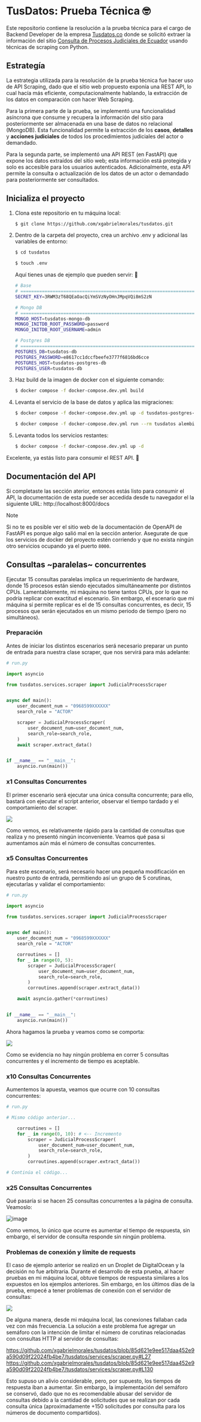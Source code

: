 # TusDatos: Prueba Técnica 🤓

Este repositorio contiene la resolución a la prueba técnica para el cargo de Backend Developer de la empresa [Tusdatos.co](https://www.tusdatos.co/) donde se solicitó extraer la información del sitio [Consulta de Procesos Judiciales de Ecuador](https://procesosjudiciales.funcionjudicial.gob.ec/expel-busqueda-avanzada) usando técnicas de scraping con Python.

## Estrategía

La estrategia utilizada para la resolución de la prueba técnica fue hacer uso de API Scraping, dado que el sitio web propuesto exponía una REST API, lo cual hacía más eficiente, computacionalmente hablando, la extracción de los datos en comparación con hacer Web Scraping.

Para la primera parte de la prueba, se implementó una funcionalidad asíncrona que consume y recupera la información del sitio para posteriormente ser almacenada en una base de datos no relacional (MongoDB). Esta funcionalidad permite la extracción de los **casos**, **detalles** y **acciones judiciales** de todos los procedimientos judiciales del actor o demandado.

Para la segunda parte, se implementó una API REST (en FastAPI) que expone los datos extraídos del sitio web; esta información está protegida y solo es accesible para los usuarios autenticados. Adicionalmente, esta API permite la consulta o actualización de los datos de un actor o demandado para posteriormente ser consultados.

## Inicializa el proyecto

1. Clona este repositorio en tu máquina local:
   ```bash
   $ git clone https://github.com/xgabrielmorales/tusdatos.git
   ````

2. Dentro de la carpeta del proyecto, crea un archivo .env y adicional las variables de entorno:
   ```bash
   $ cd tusdatos
   ````
   ```bash
   $ touch .env
   ````
   Aquí tienes unas de ejemplo que pueden servir: 🤙
    ```bash
    # Base
    # ==============================================================================
    SECRET_KEY=3RWM3zT68QEaOacQiYmSVzNyOHnJMpqVQi8mS2zN
    
    # Mongo DB
    # ==============================================================================
    MONGO_HOST=tusdatos-mongo-db
    MONGO_INITDB_ROOT_PASSWORD=password
    MONGO_INITDB_ROOT_USERNAME=admin
    
    # Postgres DB
    # ==============================================================================
    POSTGRES_DB=tusdatos-db
    POSTGRES_PASSWORD=e8617cc1dccfbeefe3777f6816bd6cce
    POSTGRES_HOST=tusdatos-postgres-db
    POSTGRES_USER=tusdatos-db
    ```


3. Haz build de la imagen de docker con el siguiente comando:
   ```bash
   $ docker compose -f docker-compose.dev.yml build
   ```

4. Levanta el servicio de la base de datos y aplica las migraciones:
   ```bash
   $ docker compose -f docker-compose.dev.yml up -d tusdatos-postgres-db
   ```
   ```bash
   $ docker compose -f docker-compose.dev.yml run --rm tusdatos alembic upgrade head
   ```

5. Levanta todos los servicios restantes:
   ```bash
   $ docker compose -f docker-compose.dev.yml up -d
   ```

Excelente, ya estás listo para consumir el REST API. 💪

## Documentación del API

Si completaste las sección aterior, entonces estás listo para consumir el API, la documentación de esta puede ser accedida desde tu navegador el la siguiente URL: http://localhost:8000/docs

> [!NOTE]
> Si no te es posible ver el sitio web de la documentación de OpenAPI de FastAPI es porque algo salió mal en la sección anterior. Asegurate de que los servicios de docker del proyecto estén corriendo y que no exista ningún otro servicios ocupando ya el puerto `8000`.
> 

## Consultas ~paralelas~ concurrentes

Ejecutar 15 consultas paralelas implica un requerimiento de hardware, donde 15 procesos están siendo ejecutados simultáneamente por distintos CPUs. Lamentablemente, mi máquina no tiene tantos CPUs, por lo que no podría replicar con exactitud el escenario. Sin embargo, el escenario que mi máquina sí permite replicar es el de 15 consultas concurrentes, es decir, 15 procesos que serán ejecutados en un mismo periodo de tiempo (pero no simultáneos).

### Preparación

Antes de iniciar los distintos escenarios será necesario preparar un punto de entrada para nuestra clase scraper, que nos servirá para más adelante:

```python
# run.py

import asyncio

from tusdatos.services.scraper import JudicialProcessScraper


async def main():
    user_document_num = "0968599XXXXXX"
    search_role = "ACTOR"

    scraper = JudicialProcessScraper(
        user_document_num=user_document_num,
        search_role=search_role,
    )
    await scraper.extract_data()


if __name__ == "__main__":
    asyncio.run(main())
```

### x1 Consultas Concurrentes

El primer escenario será ejecutar una única consulta concurrente; para ello, bastará con ejecutar el script anterior, observar el tiempo tardado y el comportamiento del scraper.

![](https://i.ibb.co/MN3yQFM/x1-consulta-concurrente.png)

Como vemos, es relativamente rápido para la cantidad de consultas que realiza y no presentó ningún inconveniente. Veamos qué pasa si aumentamos aún más el número de consultas concurrentes.

### x5 Consultas Concurrentes

Para este escenario, será necesario hacer una pequeña modificación en nuestro punto de entrada, permitiendo así un grupo de 5 corutinas, ejecutarlas y validar el comportamiento:

```python
# run.py

import asyncio

from tusdatos.services.scraper import JudicialProcessScraper


async def main():
    user_document_num = "0968599XXXXXX"
    search_role = "ACTOR"

    corroutines = []
    for _ in range(0, 5):
        scraper = JudicialProcessScraper(
            user_document_num=user_document_num,
            search_role=search_role,
        )
        corroutines.append(scraper.extract_data())

    await asyncio.gather(*corroutines)


if __name__ == "__main__":
    asyncio.run(main())
```

Ahora hagamos la prueba y veamos como se comporta:

![](https://i.ibb.co/1LcPRSC/x5-consulta-concurrente.png)

Como se evidencia no hay ningún problema en correr 5 consultas concurrentes y el incremento de tiempo es aceptable.
   
### x10 Consultas Concurrentes

Aumentemos la apuesta, veamos que ocurre con 10 consultas concurrentes:

```python
# run.py

# Mismo código anterior...

    corroutines = []
    for _ in range(0, 10): # <-- Incremento
        scraper = JudicialProcessScraper(
            user_document_num=user_document_num,
            search_role=search_role,
        )
        corroutines.append(scraper.extract_data())

# Continúa el código...
```

### x25 Consultas Concurrentes

Qué pasaría si se hacen 25 consultas concurrentes a la página de consulta. Veamoslo:

![image](https://github.com/xgabrielmorales/tusdatos/assets/50029987/96326c09-4a30-4bcf-932c-f39537f0eeb5)

Como vemos, lo único que ocurre es aumentar el tiempo de respuesta, sin embargo, el servidor de consulta responde sin ningún problema.

### Problemas de conexión y límite de requests

El caso de ejemplo anterior se realizó en un Droplet de DigitalOcean y la decisión no fue arbitraria. Durante el desarrollo de esta prueba, al hacer pruebas en mi máquina local, obtuve tiempos de respuesta similares a los expuestos en los ejemplos anteriores. Sin embargo, en los últimos días de la prueba, empecé a tener problemas de conexión con el servidor de consultas:

![](https://i.ibb.co/bFPh57S/httpx-error-conexion.png)

De alguna manera, desde mi máquina local, las conexiones fallaban cada vez con más frecuencia. La solución a este problema fue agregar un semáforo con la intención de limitar el número de corutinas relacionadas con consultas HTTP al servidor de consultas:

https://github.com/xgabrielmorales/tusdatos/blob/85d621e9ee517daa452e9a590d09f22024fb4be7/tusdatos/services/scraper.py#L27
https://github.com/xgabrielmorales/tusdatos/blob/85d621e9ee517daa452e9a590d09f22024fb4be7/tusdatos/services/scraper.py#L130

Esto supuso un alivio considerable, pero, por supuesto, los tiempos de respuesta iban a aumentar. Sin embargo, la implementación del semáforo se conservó, dado que no es recomendable abusar del servidor de consultas debido a la cantidad de solicitudes que se realizan por cada consulta única (aproximadamente +150 solicitudes por consulta para los números de documento compartidos).
